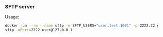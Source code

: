 ### SFTP server

Usage:

```sh
docker run --rm --name sftp -e SFTP_USERS="user:test:1001" -p 2222:22 gustavohenrique/sftp:latest
sftp -oPort=2222 user@127.0.0.1
```
